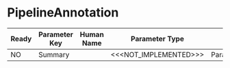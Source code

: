 # PipelineAnnotation #

| Ready | Parameter Key | Human Name | Parameter Type | Parameter Class |
|-------|---------------|------------|-----------------|----------------|
| NO | Summary |  | <<<NOT_IMPLEMENTED>>> | ParagraphFilterParameter |
